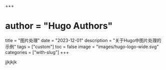 +++
# author = "Hugo Authors"
title = "图片处理"
date = "2023-12-01"
description = "关于Hugo中图片处理的示例"
tags = ["custom"]
toc = false
image = "images/hugo-logo-wide.svg"
categories = ["with-slug"]
+++

jjkjkjk